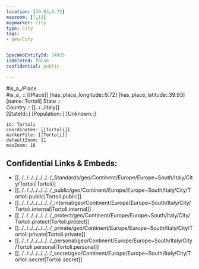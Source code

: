 ```yaml
---
location: [39.93,9.72] 
mapzoom: [7,12] 
mapmarker: city 
type: City
tags:
- geo/City


SpocWebEntityId: 34925
isDeleted: false
confidential: public

---
```

#is_a_/Place  
#is_a_ :: [[Place]] 
[has_place_longitude::9.72] 
[has_place_latitude::39.93] 
[name::Tortoli] 
State ::  
Country :: [[../../Italy]]  
[StateId::] 
[Population::] 
[Unknown::] 


```leaflet
id: Tortoli
coordinates: [[Tortoli]] 
markerFile: [[Tortoli]] 
defaultZoom: 11 
maxZoom: 18
```


## Confidential Links & Embeds: 
- [[../../../../../../../_Standards/geo/Continent/Europe/Europe~South/Italy/City/Tortoli|Tortoli]] 
- [[../../../../../../../_public/geo/Continent/Europe/Europe~South/Italy/City/Tortoli.public|Tortoli.public]] 
- [[../../../../../../../_internal/geo/Continent/Europe/Europe~South/Italy/City/Tortoli.internal|Tortoli.internal]] 
- [[../../../../../../../_protect/geo/Continent/Europe/Europe~South/Italy/City/Tortoli.protect|Tortoli.protect]] 
- [[../../../../../../../_private/geo/Continent/Europe/Europe~South/Italy/City/Tortoli.private|Tortoli.private]] 
- [[../../../../../../../_personal/geo/Continent/Europe/Europe~South/Italy/City/Tortoli.personal|Tortoli.personal]] 
- [[../../../../../../../_secret/geo/Continent/Europe/Europe~South/Italy/City/Tortoli.secret|Tortoli.secret]] 
